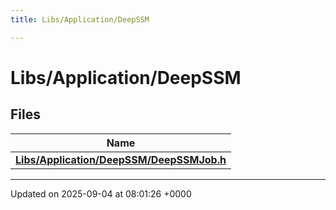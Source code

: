 ```yaml
---
title: Libs/Application/DeepSSM

---
```


# Libs/Application/DeepSSM



## Files

| Name           |
| -------------- |
| **[Libs/Application/DeepSSM/DeepSSMJob.h](../Files/DeepSSMJob_8h.md#file-deepssmjob.h)**  |






-------------------------------

Updated on 2025-09-04 at 08:01:26 +0000
